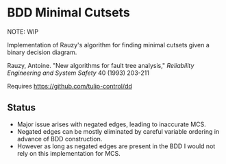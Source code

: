 # BDD Minimal Cutsets

NOTE: WIP

Implementation of Rauzy's algorithm for finding minimal cutsets given a binary decision diagram.

Rauzy, Antoine. "New algorithms for fault tree analysis," *Reliability Engineering and System Safety* 40 (1993) 203-211

Requires https://github.com/tulip-control/dd


## Status

* Major issue arises with negated edges, leading to inaccurate MCS.
* Negated edges can be mostly eliminated by careful variable ordering in advance of BDD construction.
* However as long as negated edges are present in the BDD I would not rely on this implementation for MCS.

